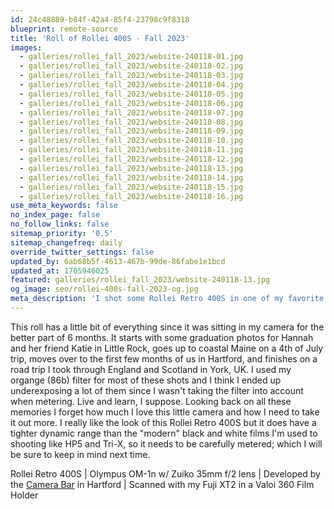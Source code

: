 ```yaml
---
id: 24c48889-b84f-42a4-85f4-23798c9f8318
blueprint: remote-source
title: 'Roll of Rollei 400S - Fall 2023'
images:
  - galleries/rollei_fall_2023/website-240118-01.jpg
  - galleries/rollei_fall_2023/website-240118-02.jpg
  - galleries/rollei_fall_2023/website-240118-03.jpg
  - galleries/rollei_fall_2023/website-240118-04.jpg
  - galleries/rollei_fall_2023/website-240118-05.jpg
  - galleries/rollei_fall_2023/website-240118-06.jpg
  - galleries/rollei_fall_2023/website-240118-07.jpg
  - galleries/rollei_fall_2023/website-240118-08.jpg
  - galleries/rollei_fall_2023/website-240118-09.jpg
  - galleries/rollei_fall_2023/website-240118-10.jpg
  - galleries/rollei_fall_2023/website-240118-11.jpg
  - galleries/rollei_fall_2023/website-240118-12.jpg
  - galleries/rollei_fall_2023/website-240118-13.jpg
  - galleries/rollei_fall_2023/website-240118-14.jpg
  - galleries/rollei_fall_2023/website-240118-15.jpg
  - galleries/rollei_fall_2023/website-240118-16.jpg
use_meta_keywords: false
no_index_page: false
no_follow_links: false
sitemap_priority: '0.5'
sitemap_changefreq: daily
override_twitter_settings: false
updated_by: 6ab68b5f-4613-467b-99de-86fabe1e1bcd
updated_at: 1705946025
featured: galleries/rollei_fall_2023/website-240118-13.jpg
og_image: seo/rollei-400s-fall-2023-og.jpg
meta_description: 'I shot some Rollei Retro 400S in one of my favorite cameras over the course of the summer and fall of 2023. The gallery includes moments from Little Rock, Maine, Connecticut, and England.'
---
```

This roll has a little bit of everything since it was sitting in my camera for the better part of 6 months. It starts with some graduation photos for Hannah and her friend Katie in Little Rock, goes up to coastal Maine on a 4th of July trip, moves over to the first few months of us in Hartford, and finishes on a road trip I took through England and Scotland in York, UK. I used my organge (86b) filter for most of these shots and I think I ended up underexposing a lot of them since I wasn't taking the filter into account when metering. Live and learn, I suppose. Looking back on all these memories I forget how much I love this little camera and how I need to take it out more. I really like the look of this Rollei Retro 400S but it does have a tighter dynamic range than the "modern" black and white films I'm used to shooting like HP5 and Tri-X, so it needs to be carefully metered; which I will be sure to keep in mind next time.

Rollei Retro 400S | Olympus OM-1n w/ Zuiko 35mm f/2 lens | Developed by the [Camera Bar](http://www.camerabar.com/) in Hartford | Scanned with my Fuji XT2 in a Valoi 360 Film Holder